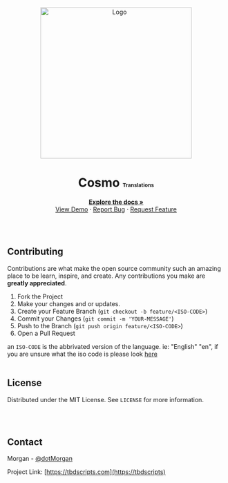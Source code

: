 <!-- PROJECT LOGO -->
<br />
<p align="center">
  <a href="https://tbdscripts.com">
    <img src="https://morgan-lee.cc/public/img/clients/tbd.png" alt="Logo" height=auto width=350>
  </a>

<h1 style="font-weight: bold;" align="center">Cosmo 
<small style="font-size: .75rem">Translations</small></h1>

<p align="center">
  <a href="https://www.notion.so/tbdscripts/Wiki-How-To-5b7d9e6ca92c4735b3443347f3ad18a0"><strong>Explore the docs »</strong></a>
  <br />
  <a href="https://cosmo.tbdscripts.com">View Demo</a>
  ·
  <a href="https://gmodstore.com">Report Bug</a>
  ·
  <a href="https://github.com/tbdscripts/request-feature/issues">Request Feature</a>
</p>
</p>





<br></br>
<!-- CONTRIBUTING -->
## Contributing

Contributions are what make the open source community such an amazing place to be learn, inspire, and create. Any contributions you make are **greatly appreciated**.

1. Fork the Project
2. Make your changes and or updates.
3. Create your Feature Branch (`git checkout -b feature/<ISO-CODE>`)
4. Commit your Changes (`git commit -m 'YOUR-MESSAGE'`)
5. Push to the Branch (`git push origin feature/<ISO-CODE>`)
6. Open a Pull Request

an `ISO-CODE` is the abbrivated version of the language. ie: "English" "en",
if you are unsure what the iso code is please look [here](https://www.andiamo.co.uk/resources/iso-language-codes/)
<br></br>
<!-- LICENSE -->
## License

Distributed under the MIT License. See `LICENSE` for more information.

<br></br>
<!-- CONTACT -->
## Contact

Morgan - [@dotMorgan](https://twitter.com/dotMorgan)

Project Link: [https://tbdscripts.com](https://tbdscripts)
